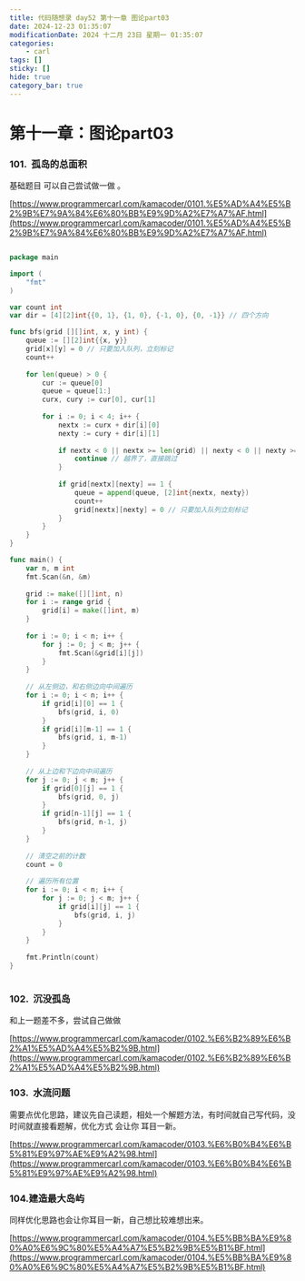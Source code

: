 ```yaml
---
title: 代码随想录 day52 第十一章 图论part03
date: 2024-12-23 01:35:07
modificationDate: 2024 十二月 23日 星期一 01:35:07
categories: 
	- carl
tags: []
sticky: []
hide: true
category_bar: true
---
```


# 第十一章：图论part03

### 101.  孤岛的总面积

基础题目 可以自己尝试做一做 。

[https://www.programmercarl.com/kamacoder/0101.%E5%AD%A4%E5%B2%9B%E7%9A%84%E6%80%BB%E9%9D%A2%E7%A7%AF.html](https://www.programmercarl.com/kamacoder/0101.%E5%AD%A4%E5%B2%9B%E7%9A%84%E6%80%BB%E9%9D%A2%E7%A7%AF.html)

```go

package main

import (
    "fmt"
)

var count int
var dir = [4][2]int{{0, 1}, {1, 0}, {-1, 0}, {0, -1}} // 四个方向

func bfs(grid [][]int, x, y int) {
    queue := [][2]int{{x, y}}
    grid[x][y] = 0 // 只要加入队列，立刻标记
    count++
    
    for len(queue) > 0 {
        cur := queue[0]
        queue = queue[1:]
        curx, cury := cur[0], cur[1]
        
        for i := 0; i < 4; i++ {
            nextx := curx + dir[i][0]
            nexty := cury + dir[i][1]
            
            if nextx < 0 || nextx >= len(grid) || nexty < 0 || nexty >= len(grid[0]) {
                continue // 越界了，直接跳过
            }
            
            if grid[nextx][nexty] == 1 {
                queue = append(queue, [2]int{nextx, nexty})
                count++
                grid[nextx][nexty] = 0 // 只要加入队列立刻标记
            }
        }
    }
}

func main() {
    var n, m int
    fmt.Scan(&n, &m)
    
    grid := make([][]int, n)
    for i := range grid {
        grid[i] = make([]int, m)
    }
    
    for i := 0; i < n; i++ {
        for j := 0; j < m; j++ {
            fmt.Scan(&grid[i][j])
        }
    }
    
    // 从左侧边，和右侧边向中间遍历
    for i := 0; i < n; i++ {
        if grid[i][0] == 1 {
            bfs(grid, i, 0)
        }
        if grid[i][m-1] == 1 {
            bfs(grid, i, m-1)
        }
    }
    
    // 从上边和下边向中间遍历
    for j := 0; j < m; j++ {
        if grid[0][j] == 1 {
            bfs(grid, 0, j)
        }
        if grid[n-1][j] == 1 {
            bfs(grid, n-1, j)
        }
    }
    
    // 清空之前的计数
    count = 0
    
    // 遍历所有位置
    for i := 0; i < n; i++ {
        for j := 0; j < m; j++ {
            if grid[i][j] == 1 {
                bfs(grid, i, j)
            }
        }
    }
    
    fmt.Println(count)
}



```

### 102.  沉没孤岛

和上一题差不多，尝试自己做做

[https://www.programmercarl.com/kamacoder/0102.%E6%B2%89%E6%B2%A1%E5%AD%A4%E5%B2%9B.html](https://www.programmercarl.com/kamacoder/0102.%E6%B2%89%E6%B2%A1%E5%AD%A4%E5%B2%9B.html)

### 103.  水流问题

需要点优化思路，建议先自己读题，相处一个解题方法，有时间就自己写代码，没时间就直接看题解，优化方式 会让你 耳目一新。

[https://www.programmercarl.com/kamacoder/0103.%E6%B0%B4%E6%B5%81%E9%97%AE%E9%A2%98.html](https://www.programmercarl.com/kamacoder/0103.%E6%B0%B4%E6%B5%81%E9%97%AE%E9%A2%98.html)

### 104.建造最大岛屿

同样优化思路也会让你耳目一新，自己想比较难想出来。

[https://www.programmercarl.com/kamacoder/0104.%E5%BB%BA%E9%80%A0%E6%9C%80%E5%A4%A7%E5%B2%9B%E5%B1%BF.html](https://www.programmercarl.com/kamacoder/0104.%E5%BB%BA%E9%80%A0%E6%9C%80%E5%A4%A7%E5%B2%9B%E5%B1%BF.html)